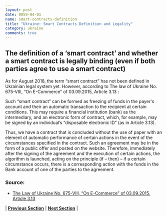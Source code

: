```yaml
---
layout: post
date: 0059-04-01
name: smart-contracts-definition
title: "Ukraine: Smart Contracts Definition and Legality"
category: ukraine
comments: true
---
```


## The definition of a ‘smart contract’ and whether a smart contract is legally binding (even if both parties agree to use a smart contract) ##

As for August 2018, the term “smart contract” has not been defined in Ukrainian legal system yet. 
However, according to The law of Ukraine No. 675-VIII, “On E-Commerce” of 03.09.2015, Article 3.13 :

Such “smart contract”  can be formed as freezing of funds in the payer's account and their an automatic transaction to the recipient at certain conditions. This may require a financial institution (bank) as the intermediary, and an electronic form of contract, which, for example, may be signed by an individual’s “disposable electronic ID” (as in Article 3.13). 

Thus, we have a contract that is concluded without the use of paper with an element of automatic performance of certain actions in the event of the circumstances specified in the contract. Such an agreement may be in the form of a public offer and posted on the website. Therefore, immediately after the signing of the agreement and the execution of certain actions, the algorithm is launched, acting on the principle (if – then) – if a certain circumstance occurs, there is a corresponding action with the funds in the Bank account of one of the parties to the agreement. 

### Source: ###

- [The Law of Ukraine No. 675-VIII, “On E-Commerce” of 03.09.2015, Article 3.13](http://search.ligazakon.ua/l_doc2.nsf/link1/T150675.html)




| **[Previous Section]( https://neo-project.github.io/global-blockchain-compliance-hub//ukraine/ukraine-final-liability.html)** | **[Next Section]( https://neo-project.github.io/global-blockchain-compliance-hub//ukraine/ukraine-dispute-resolution.html)** |
